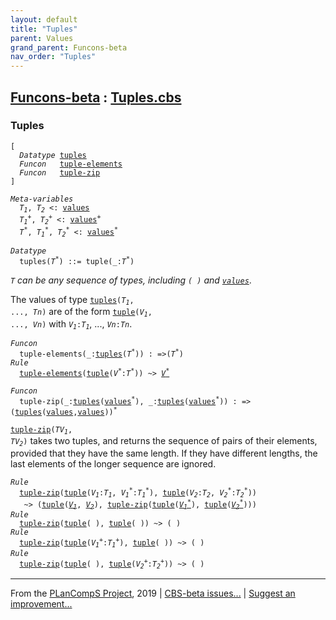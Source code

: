 ```yaml
---
layout: default
title: "Tuples"
parent: Values
grand_parent: Funcons-beta
nav_order: "Tuples"
---
```


[Funcons-beta] : [Tuples.cbs]
-----------------------------

### Tuples

<div class="highlighter-rouge"><pre class="highlight"><code>[
  <i class="keyword">Datatype</i> <span class="name"><a href="#Name_tuples">tuples</a></span>
  <i class="keyword">Funcon</i>   <span class="name"><a href="#Name_tuple-elements">tuple-elements</a></span>
  <i class="keyword">Funcon</i>   <span class="name"><a href="#Name_tuple-zip">tuple-zip</a></span>
]</code></pre></div>



<div class="highlighter-rouge"><pre class="highlight"><code><i class="keyword">Meta-variables</i>
  <span id="PartVariable_T1"><i class="var">T<sub class="sub">1</sub></i></span>, <span id="PartVariable_T2"><i class="var">T<sub class="sub">2</sub></i></span> <: <span class="name"><a href="../../Value-Types/index.html#Name_values">values</a></span>
  <span id="PartVariable_T1+"><i class="var">T<sub class="sub">1</sub><sup class="sup">+</sup></i></span>, <span id="PartVariable_T2+"><i class="var">T<sub class="sub">2</sub><sup class="sup">+</sup></i></span> <: <span class="name"><a href="../../Value-Types/index.html#Name_values">values</a></span><sup class="sup">+</sup>
  <span id="PartVariable_T*"><i class="var">T<sup class="sup">*</sup></i></span>, <span id="PartVariable_T1*"><i class="var">T<sub class="sub">1</sub><sup class="sup">*</sup></i></span>, <span id="PartVariable_T2*"><i class="var">T<sub class="sub">2</sub><sup class="sup">*</sup></i></span> <: <span class="name"><a href="../../Value-Types/index.html#Name_values">values</a></span><sup class="sup">*</sup></code></pre></div>



<div class="highlighter-rouge"><pre class="highlight"><code><i class="keyword">Datatype</i> 
  <span class="name"><span id="Name_tuples">tuples</span></span>(<span id="Variable98_T*"><i class="var">T<sup class="sup">*</sup></i></span>) ::= <span id="Name_tuple">tuple</span>(_:<span id="Variable115_T*"><i class="var">T<sup class="sup">*</sup></i></span>)</code></pre></div>
 

  <code><i class="var">T<sup class="sup">*</sup></i></code> can be any sequence of types, including <code>( )</code> and <code><span class="name"><a href="../../Value-Types/index.html#Name_values">values</a></span><sup class="sup">*</sup></code>.
  
  The values of type <code><span class="name"><a href="#Name_tuples">tuples</a></span>(<i class="var">T<sub class="sub">1</sub></i>, ..., <i class="var">Tn</i>)</code> are of the form <code><span class="name"><a href="#Name_tuple">tuple</a></span>(<i class="var">V<sub class="sub">1</sub></i>, ..., <i class="var">Vn</i>)</code>
  with <code><i class="var">V<sub class="sub">1</sub></i>:<i class="var">T<sub class="sub">1</sub></i></code>, ..., <code><i class="var">Vn</i>:<i class="var">Tn</i></code>.

<div class="highlighter-rouge"><pre class="highlight"><code><i class="keyword">Funcon</i>
  <span class="name"><span id="Name_tuple-elements">tuple-elements</span></span>(_:<span class="name"><a href="#Name_tuples">tuples</a></span>(<span id="Variable287_T*"><i class="var">T<sup class="sup">*</sup></i></span>)) : =>(<span id="Variable308_T*"><i class="var">T<sup class="sup">*</sup></i></span>)
<i class="keyword">Rule</i>
  <span class="name"><a href="#Name_tuple-elements">tuple-elements</a></span>(<span class="name"><a href="#Name_tuple">tuple</a></span>(<span id="Variable324_V*"><i class="var">V<sup class="sup">*</sup></i></span>:<i class="var">T<sup class="sup">*</sup></i>)) ~> <a href="#Variable324_V*"><i class="var">V<sup class="sup">*</sup></i></a></code></pre></div>



<div class="highlighter-rouge"><pre class="highlight"><code><i class="keyword">Funcon</i>
  <span class="name"><span id="Name_tuple-zip">tuple-zip</span></span>(_:<span class="name"><a href="#Name_tuples">tuples</a></span>(<span class="name"><a href="../../Value-Types/index.html#Name_values">values</a></span><sup class="sup">*</sup>), _:<span class="name"><a href="#Name_tuples">tuples</a></span>(<span class="name"><a href="../../Value-Types/index.html#Name_values">values</a></span><sup class="sup">*</sup>)) : =>(<span class="name"><a href="#Name_tuples">tuples</a></span>(<span class="name"><a href="../../Value-Types/index.html#Name_values">values</a></span>,<span class="name"><a href="../../Value-Types/index.html#Name_values">values</a></span>))<sup class="sup">*</sup></code></pre></div>

  <code><span class="name"><a href="#Name_tuple-zip">tuple-zip</a></span>(<i class="var">TV<sub class="sub">1</sub></i>, <i class="var">TV<sub class="sub">2</sub></i>)</code> takes two tuples, and returns the sequence of pairs of
  their elements, provided that they have the same length. If they have
  different lengths, the last elements of the longer sequence are ignored.

<div class="highlighter-rouge"><pre class="highlight"><code><i class="keyword">Rule</i>
  <span class="name"><a href="#Name_tuple-zip">tuple-zip</a></span>(<span class="name"><a href="#Name_tuple">tuple</a></span>(<span id="Variable458_V1"><i class="var">V<sub class="sub">1</sub></i></span>:<i class="var">T<sub class="sub">1</sub></i>, <span id="Variable472_V1*"><i class="var">V<sub class="sub">1</sub><sup class="sup">*</sup></i></span>:<i class="var">T<sub class="sub">1</sub><sup class="sup">*</sup></i>), <span class="name"><a href="#Name_tuple">tuple</a></span>(<span id="Variable494_V2"><i class="var">V<sub class="sub">2</sub></i></span>:<i class="var">T<sub class="sub">2</sub></i>, <span id="Variable508_V2*"><i class="var">V<sub class="sub">2</sub><sup class="sup">*</sup></i></span>:<i class="var">T<sub class="sub">2</sub><sup class="sup">*</sup></i>))
   ~> (<span class="name"><a href="#Name_tuple">tuple</a></span>(<a href="#Variable458_V1"><i class="var">V<sub class="sub">1</sub></i></a>, <a href="#Variable494_V2"><i class="var">V<sub class="sub">2</sub></i></a>), <span class="name"><a href="#Name_tuple-zip">tuple-zip</a></span>(<span class="name"><a href="#Name_tuple">tuple</a></span>(<a href="#Variable472_V1*"><i class="var">V<sub class="sub">1</sub><sup class="sup">*</sup></i></a>), <span class="name"><a href="#Name_tuple">tuple</a></span>(<a href="#Variable508_V2*"><i class="var">V<sub class="sub">2</sub><sup class="sup">*</sup></i></a>)))
<i class="keyword">Rule</i>
  <span class="name"><a href="#Name_tuple-zip">tuple-zip</a></span>(<span class="name"><a href="#Name_tuple">tuple</a></span>( ), <span class="name"><a href="#Name_tuple">tuple</a></span>( )) ~> ( )
<i class="keyword">Rule</i>
  <span class="name"><a href="#Name_tuple-zip">tuple-zip</a></span>(<span class="name"><a href="#Name_tuple">tuple</a></span>(<span id="Variable631_V1+"><i class="var">V<sub class="sub">1</sub><sup class="sup">+</sup></i></span>:<i class="var">T<sub class="sub">1</sub><sup class="sup">+</sup></i>), <span class="name"><a href="#Name_tuple">tuple</a></span>( )) ~> ( )
<i class="keyword">Rule</i>
  <span class="name"><a href="#Name_tuple-zip">tuple-zip</a></span>(<span class="name"><a href="#Name_tuple">tuple</a></span>( ), <span class="name"><a href="#Name_tuple">tuple</a></span>(<span id="Variable680_V2+"><i class="var">V<sub class="sub">2</sub><sup class="sup">+</sup></i></span>:<i class="var">T<sub class="sub">2</sub><sup class="sup">+</sup></i>)) ~> ( )</code></pre></div>



____

From the [PLanCompS Project], 2019 | [CBS-beta issues...] | [Suggest an improvement...]

[Tuples.cbs]: Tuples.cbs 
  "CBS SOURCE FILE"
[Funcons-beta]: /CBS-beta/docs/Funcons-beta
 "FUNCONS-BETA"
[Unstable-Funcons-beta]: /CBS-beta/docs/Unstable-Funcons-beta
  "UNSTABLE-FUNCONS-BETA"
[Languages-beta]: /CBS-beta/docs/Languages-beta
  "LANGUAGES-BETA"
[Unstable-Languages-beta]: /CBS-beta/docs/Unstable-Languages-beta
  "UNSTABLE-LANGUAGES-BETA"
[CBS-beta]:  "CBS-BETA"
[PLanCompS Project]: http://plancomps.org
  "PROGRAMMING LANGUAGE COMPONENTS AND SPECIFICATIONS PROJECT HOME PAGE"
[CBS-beta issues...]: https://github.com/plancomps/plancomps.github.io/issues
  "CBS-BETA ISSUE REPORTS ON GITHUB"
[Suggest an improvement...]: mailto:plancomps@gmail.com?Subject=CBS-beta%20-%20comment&Body=Re%3A%20CBS-beta%20specification%20at%20Values/Composite/Tuples/Tuples.cbs%0A%0AComment/Query/Issue/Suggestion%3A%0A%0A%0ASignature%3A%0A 
  "GENERATE AN EMAIL TEMPLATE"
